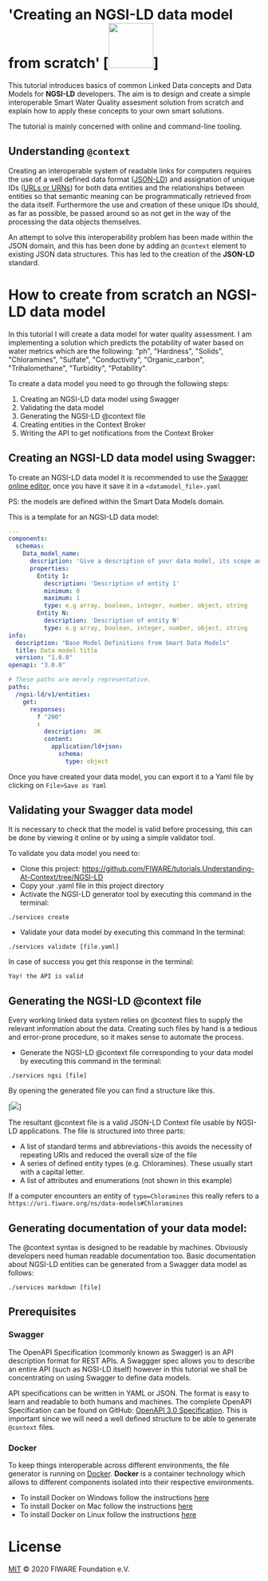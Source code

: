 # 'Creating an NGSI-LD data model from scratch' [<img src="https://img.shields.io/badge/NGSI-LD-d6604d.svg" width="90" />] 

This tutorial introduces basics of common Linked Data concepts and Data Models for **NGSI-LD** developers. The aim is to
design and create a simple interoperable Smart Water Quality assesment solution from scratch and explain how to apply these
concepts to your own smart solutions.

The tutorial is mainly concerned with online and command-line tooling.


## Understanding `@context`

Creating an interoperable system of readable links for computers requires the use of a well defined data format
([JSON-LD](http://json-ld.org/)) and assignation of unique IDs
([URLs or URNs](https://stackoverflow.com/questions/4913343/what-is-the-difference-between-uri-url-and-urn)) for both
data entities and the relationships between entities so that semantic meaning can be programmatically retrieved from the
data itself. Furthermore the use and creation of these unique IDs should, as far as possible, be passed around so as not
get in the way of the processing the data objects themselves.

An attempt to solve this interoperability problem has been made within the JSON domain, and this has been done by adding
an `@context` element to existing JSON data structures. This has led to the creation of the **JSON-LD** standard.


# How to create from scratch an NGSI-LD data model

In this tutorial I will create a data model for water quality assessment. I am implementing a solution which predicts the potability of water based on water metrics which are the following: "ph", "Hardness", "Solids", "Chloramines", "Sulfate", "Conductivity",  "Organic_carbon", "Trihalomethane", "Turbidity",  "Potability".

To create a data model you need to go through the following steps: 
1. Creating an NGSI-LD data model using Swagger
2. Validating the data model
3. Generating the NGSI-LD @context file
4. Creating entities in the Context Broker
5. Writing the API to get notifications from the Context Broker

## Creating an NGSI-LD data model using Swagger:

To create an NGSI-LD data model it is recommended to use the [Swagger online editor](https://editor.swagger.io/), once you have it save it in a `<datamodel_file>.yaml` 

PS: the models are defined within the Smart Data Models domain.

This is a template for an NGSI-LD data model: 

```yaml
--- 
components: 
  schemas:
    Data_model_name:
      description: 'Give a description of your data model, its scope and what it is used for.'
      properties:
        Entity 1:
          description: 'Description of entity 1'
          minimum: 0
          maximum: 1
          type: e.g array, boolean, integer, number, object, string
        Entity N:
          description: 'Description of entity N'
          type: e.g array, boolean, integer, number, object, string
info: 
  description: "Base Model Definitions from Smart Data Models"
  title: Data model title
  version: "1.0.0"
openapi: "3.0.0"

# These paths are merely representative.
paths: 
  /ngsi-ld/v1/entities: 
    get: 
      responses: 
        ? "200"
        : 
          description:  OK
          content: 
            application/ld+json: 
              schema: 
                type: object

```

Once you have created your data model, you can export it to a Yaml file by clicking on `File>Save as Yaml`


## Validating your Swagger data model

It is necessary to check that the model is valid before processing, this can be done by viewing it online or by using a simple validator tool.

To validate you data model you need to: 
* Clone this project: https://github.com/FIWARE/tutorials.Understanding-At-Context/tree/NGSI-LD
* Copy your <datamodel>.yaml file in this project directory
* Activate the NGSI-LD generator tool by executing this command in the terminal: 

```console
./services create
```

* Validate your data model by executing this command In the terminal: 

```console
./services validate [file.yaml]
```

In case of success you get this response in the terminal: 

```console
Yay! the API is valid
```

## Generating the NGSI-LD @context file

Every working linked data system relies on @context files to supply the relevant information about the data. Creating such files by hand is a tedious and error-prone procedure, so it makes sense to automate the process.

* Generate the NGSI-LD @context file corresponding to your data model by executing this command in the terminal: 

```console
./services ngsi [file]
```
By opening the generated file you can find a structure like this.

[<img src="https://cdn-images-1.medium.com/max/1600/1*QgFjDI8--s4s2CG4_OByIQ.png" />]

The resultant @context file is a valid JSON-LD Context file usable by NGSI-LD applications. The file is structured into three parts:
* A list of standard terms and abbreviations - this avoids the necessity of repeating URIs and reduced the overall size of the file
*  A series of defined entity types (e.g. Chloramines). These usually start with a capital letter.
* A list of attributes and enumerations (not shown in this example)

If a computer encounters an entity of `type=Chloramines` this really refers to a `https://uri.fiware.org/ns/data-models#Chloramines`



## Generating documentation of your data model: 

The @context syntax is designed to be readable by machines. Obviously developers need human readable documentation too.
Basic documentation about NGSI-LD entities can be generated from a Swagger data model as follows: 

```console
./services markdown [file]
```


## Prerequisites

### Swagger

The OpenAPI Specification (commonly known as Swagger) is an API description format for REST APIs. A Swaggger spec allows
you to describe an entire API (such as NGSI-LD itself) however in this tutorial we shall be concentrating on using
Swagger to define data models.

API specifications can be written in YAML or JSON. The format is easy to learn and readable to both humans and machines.
The complete OpenAPI Specification can be found on GitHub:
[OpenAPI 3.0 Specification](https://github.com/OAI/OpenAPI-Specification/blob/master/versions/3.0.2.md). This is
important since we will need a well defined structure to be able to generate `@context` files.

### Docker

To keep things interoperable across different environments, the file generator is running on
[Docker](https://www.docker.com). **Docker** is a container technology which allows to different components isolated into their respective environments.

-   To install Docker on Windows follow the instructions [here](https://docs.docker.com/docker-for-windows/)
-   To install Docker on Mac follow the instructions [here](https://docs.docker.com/docker-for-mac/)
-   To install Docker on Linux follow the instructions [here](https://docs.docker.com/install/)

# License

[MIT](LICENSE) © 2020 FIWARE Foundation e.V.
